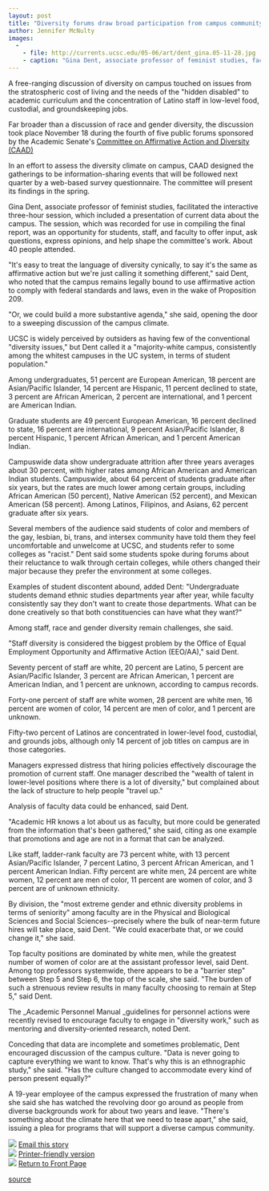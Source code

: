 ```yaml
---
layout: post
title: "Diversity forums draw broad participation from campus community"
author: Jennifer McNulty
images:
  -
    - file: http://currents.ucsc.edu/05-06/art/dent_gina.05-11-28.jpg
    - caption: "Gina Dent, associate professor of feminist studies, facilitated the interactive three-hour session, which included a presentation of current data about the campus. Photo: Jennifer McNulty"
---
```


A free-ranging discussion of diversity on campus touched on issues from the stratospheric cost of living and the needs of the "hidden disabled" to academic curriculum and the concentration of Latino staff in low-level food, custodial, and groundskeeping jobs.

Far broader than a discussion of race and gender diversity, the discussion took place November 18 during the fourth of five public forums sponsored by the Academic Senate's [Committee on Affirmative Action and Diversity (CAAD)][1]

In an effort to assess the diversity climate on campus, CAAD designed the gatherings to be information-sharing events that will be followed next quarter by a web-based survey questionnaire. The committee will present its findings in the spring.

Gina Dent, associate professor of feminist studies, facilitated the interactive three-hour session, which included a presentation of current data about the campus. The session, which was recorded for use in compiling the final report, was an opportunity for students, staff, and faculty to offer input, ask questions, express opinions, and help shape the committee's work. About 40 people attended.

"It's easy to treat the language of diversity cynically, to say it's the same as affirmative action but we're just calling it something different," said Dent, who noted that the campus remains legally bound to use affirmative action to comply with federal standards and laws, even in the wake of Proposition 209.

"Or, we could build a more substantive agenda," she said, opening the door to a sweeping discussion of the campus climate.

UCSC is widely perceived by outsiders as having few of the conventional "diversity issues," but Dent called it a "majority-white campus, consistently among the whitest campuses in the UC system, in terms of student population."

Among undergraduates, 51 percent are European American, 18 percent are Asian/Pacific Islander, 14 percent are Hispanic, 11 percent declined to state, 3 percent are African American, 2 percent are international, and 1 percent are American Indian.

Graduate students are 49 percent European American, 16 percent declined to state, 16 percent are international, 9 percent Asian/Pacific Islander, 8 percent Hispanic, 1 percent African American, and 1 percent American Indian.

Campuswide data show undergraduate attrition after three years averages about 30 percent, with higher rates among African American and American Indian students. Campuswide, about 64 percent of students graduate after six years, but the rates are much lower among certain groups, including African American (50 percent), Native American (52 percent), and Mexican American (58 percent). Among Latinos, Filipinos, and Asians, 62 percent graduate after six years.

Several members of the audience said students of color and members of the gay, lesbian, bi, trans, and intersex community have told them they feel uncomfortable and unwelcome at UCSC, and students refer to some colleges as "racist." Dent said some students spoke during forums about their reluctance to walk through certain colleges, while others changed their major because they prefer the environment at some colleges.

Examples of student discontent abound, added Dent: "Undergraduate students demand ethnic studies departments year after year, while faculty consistently say they don't want to create those departments. What can be done creatively so that both constituencies can have what they want?"

Among staff, race and gender diversity remain challenges, she said.

"Staff diversity is considered the biggest problem by the Office of Equal Employment Opportunity and Affirmative Action (EEO/AA)," said Dent.

Seventy percent of staff are white, 20 percent are Latino, 5 percent are Asian/Pacific Islander, 3 percent are African American, 1 percent are American Indian, and 1 percent are unknown, according to campus records.

Forty-one percent of staff are white women, 28 percent are white men, 16 percent are women of color, 14 percent are men of color, and 1 percent are unknown.

Fifty-two percent of Latinos are concentrated in lower-level food, custodial, and grounds jobs, although only 14 percent of job titles on campus are in those categories.

Managers expressed distress that hiring policies effectively discourage the promotion of current staff. One manager described the "wealth of talent in lower-level positions where there is a lot of diversity," but complained about the lack of structure to help people "travel up."

Analysis of faculty data could be enhanced, said Dent.

"Academic HR knows a lot about us as faculty, but more could be generated from the information that's been gathered," she said, citing as one example that promotions and age are not in a format that can be analyzed.

Like staff, ladder-rank faculty are 73 percent white, with 13 percent Asian/Pacific Islander, 7 percent Latino, 3 percent African American, and 1 percent American Indian. Fifty percent are white men, 24 percent are white women, 12 percent are men of color, 11 percent are women of color, and 3 percent are of unknown ethnicity.

By division, the "most extreme gender and ethnic diversity problems in terms of seniority" among faculty are in the Physical and Biological Sciences and Social Sciences--precisely where the bulk of near-term future hires will take place, said Dent. "We could exacerbate that, or we could change it," she said.

Top faculty positions are dominated by white men, while the greatest number of women of color are at the assistant professor level, said Dent. Among top professors systemwide, there appears to be a "barrier step" between Step 5 and Step 6, the top of the scale, she said. "The burden of such a strenuous review results in many faculty choosing to remain at Step 5," said Dent.

The _Academic Personnel Manual _guidelines for personnel actions were recently revised to encourage faculty to engage in "diversity work," such as mentoring and diversity-oriented research, noted Dent.

Conceding that data are incomplete and sometimes problematic, Dent encouraged discussion of the campus culture. "Data is never going to capture everything we want to know. That's why this is an ethnographic study," she said. "Has the culture changed to accommodate every kind of person present equally?"

A 19-year employee of the campus expressed the frustration of many when she said she has watched the revolving door go around as people from diverse backgrounds work for about two years and leave. "There's something about the climate here that we need to tease apart," she said, issuing a plea for programs that will support a diverse campus community.

![][2] [Email this story][3]  
![][2] [Printer-friendly version][4]  
![][2] [Return to Front Page][5]

[1]: http://senate.ucsc.edu/caad/
[2]: ../../images/bulletarrow.gif
[3]: javascript:url();document.f1.submit();
[4]: javascript:popUp();
[5]: http://currents.ucsc.edu/

[source](http://www1.ucsc.edu/currents/05-06/11-28/diversity.asp "Permalink to diversity")
